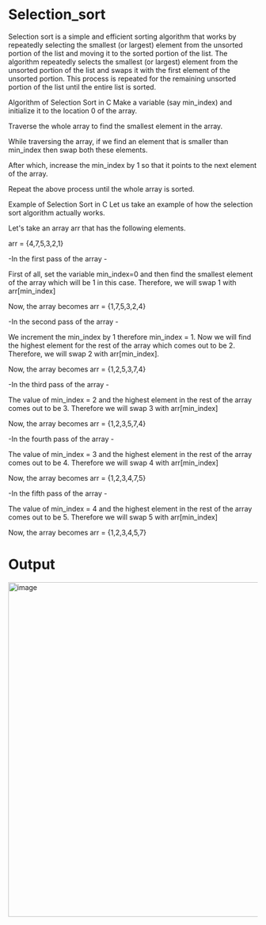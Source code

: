 # Selection_sort
Selection sort is a simple and efficient sorting algorithm that works by repeatedly selecting the smallest (or largest) element from the unsorted portion of the list and moving it to the sorted portion of the list. The algorithm repeatedly selects the smallest (or largest) element from the unsorted portion of the list and swaps it with the first element of the unsorted portion. This process is repeated for the remaining unsorted portion of the list until the entire list is sorted.

Algorithm of Selection Sort in C
Make a variable (say min_index) and initialize it to the location 0 of the array.

Traverse the whole array to find the smallest element in the array.

While traversing the array, if we find an element that is smaller than min_index then swap both these elements.

After which, increase the min_index by 1 so that it points to the next element of the array.

Repeat the above process until the whole array is sorted.

Example of Selection Sort in C
Let us take an example of how the selection sort algorithm actually works.

Let's take an array arr that has the following elements.

arr = {4,7,5,3,2,1}

-In the first pass of the array -

First of all, set the variable min_index=0 and then find the smallest element of the array which will be 1 in this case. Therefore, we will swap 1 with arr[min_index]

Now, the array becomes arr = {1,7,5,3,2,4}

-In the second pass of the array -

We increment the min_index by 1 therefore min_index = 1. Now we will find the highest element for the rest of the array which comes out to be 2. Therefore, we will swap 2 with arr[min_index].

Now, the array becomes arr = {1,2,5,3,7,4}

-In the third pass of the array -

The value of min_index = 2 and the highest element in the rest of the array comes out to be 3. Therefore we will swap 3 with arr[min_index]

Now, the array becomes arr = {1,2,3,5,7,4}

-In the fourth pass of the array -

The value of min_index = 3 and the highest element in the rest of the array comes out to be 4. Therefore we will swap 4 with arr[min_index]

Now, the array becomes arr = {1,2,3,4,7,5}

-In the fifth pass of the array -

The value of min_index = 4 and the highest element in the rest of the array comes out to be 5. Therefore we will swap 5 with arr[min_index]

Now, the array becomes arr = {1,2,3,4,5,7}

# Output
<img width="676" alt="image" src="https://user-images.githubusercontent.com/113123292/234486704-9bd015bb-c136-482f-add7-5f9c2569008f.png">
